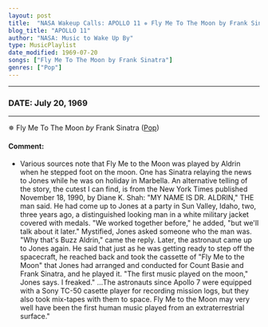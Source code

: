 ```yaml
---
layout: post
title:  "NASA Wakeup Calls: APOLLO 11 ✵ Fly Me To The Moon by Frank Sinatra ✦ July 20, 1969"
blog_title: "APOLLO 11"
author: "NASA: Music to Wake Up By"
type: MusicPlaylist
date_modified: 1969-07-20
songs: ["Fly Me To The Moon by Frank Sinatra"]
genres: ["Pop"]
---
```


----
### DATE: July 20, 1969
----
✵ Fly Me To The Moon *by* Frank Sinatra ([Pop](https://www.discogs.com/genre/Pop)) <a target="blank_" href="https://www.discogs.com/Frank-Sinatra-Fly-Me-To-The-Moon/release/10855629">
    <i class="fas fa-compact-disc"
       title="Discogs entry for this song"
       alt="Discogs entry for this song"
       style="font-size: 1.1em;"></i></a>
    

#### Comment:
* Various sources note that Fly Me to the Moon was played by Aldrin when he stepped foot on the moon. One has Sinatra relaying the news to Jones while he was on holiday in Marbella. An alternative telling of the story, the cutest I can find, is from the New York Times published November 18, 1990, by Diane K. Shah: "MY NAME IS DR. ALDRIN," THE man said. He had come up to Jones at a party in Sun Valley, Idaho, two, three years ago, a distinguished looking man in a white military jacket covered with medals. "We worked together before," he added, "but we'll talk about it later." Mystified, Jones asked someone who the man was. "Why that's Buzz Aldrin," came the reply. Later, the astronaut came up to Jones again. He said that just as he was getting ready to step off the spacecraft, he reached back and took the cassette of "Fly Me to the Moon" that Jones had arranged and conducted for Count Basie and Frank Sinatra, and he played it. "The first music played on the moon," Jones says. I freaked." ...The astronauts since Apollo 7 were equipped with a Sony TC-50 casette player for recording mission logs, but they also took mix-tapes with them to space. Fly Me to the Moon may very well have been the first human music played from an extraterrestrial surface."



<br/>
<center>
	<a target="_blank"
	   href="https://twitter.com/intent/tweet?hashtags=Space,NASA,Playlist,NASAWakeupCalls,SpaceProgram&text=🚀 {{ page.author}}, {{ page.title }}. {{ site.url }}{{ page.url }}&via=nasawakeupcalls"><i class="fab fa-twitter" title="Tweet this page" alt="Tweet this page" style="font-size: 1.3em;"></i></a>
	&nbsp; 	<i class="fas fa-user-astronaut" style="font-size: 1.5em;"></i> &nbsp;
    <a id="custom_amazon_link"
       type="amzn" search="#"
       category="popular music">
    <i class="fab fa-amazon" style="font-size: 1.3em;"></i></a>
</center>

<!-- Randomly resolve an individual entry from a song array -->
<script src="/assets/javascript/seedrandom.min.js"></script>
<script>
  var wake_me_up = ["Fly Me To The Moon by Frank Sinatra"];
  var prng = new Math.seedrandom();
  function randomSong() {
    song = wake_me_up[Math.floor(Math.random() * wake_me_up.length)];
    var amazon_link = document.getElementById("custom_amazon_link");
    amazon_link.setAttribute("search", song);
  }
  window.onload = randomSong();
</script>
